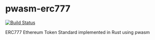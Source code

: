 # pwasm-erc777
[![Build Status](https://img.shields.io/circleci/project/github/lab10-coop/pwasm-erc777/master.svg?style=flat-square&maxAge=3600)](https://circleci.com/gh/lab10-coop/pwasm-erc777)

ERC777 Ethereum Token Standard implemented in Rust using pwasm
